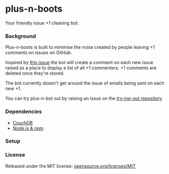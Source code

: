 # plus-n-boots

Your friendly issue +1 cleaning bot.

### Background

Plus-n-boots is built to minimise the noise created by people leaving +1 comments on issues on GitHub.

Inspired by [this issue](https://github.com/isaacs/github/issues/9) the bot will create a comment on each new issue raised as a place to display a list of all +1 commenters. +1 comments are deleted once they're stored.

The bot currently doesn't get around the issue of emails being sent on each new +1.

You can try plus-n-bot out by raising an issue on the [try-me-out repository](https://github.com/plus-n-boots/try-me-out)

### Dependencies

* [CouchDB](https://couchdb.apache.org/)
* [Node.js & npm](https://nodejs.org/)

### Setup



### License

Released under the MIT license: [opensource.org/licenses/MIT](http://opensource.org/licenses/MIT)
